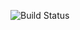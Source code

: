![Build Status](https://github.com/kranthikumar311/restassured-api-framework/actions/workflows/ci.yml/badge.svg)

